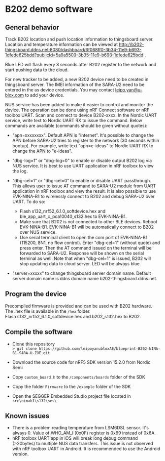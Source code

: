 # B202 demo software

## General behavior

Track B202 location and push location information to thingsboard server. Location and temperature information can be viewed at http://b202-thingsboard.ddns.net:8080/dashboard/6f068ff0-3b34-11e9-b693-1dfede625bdd?publicId=5a9a5500-3b35-11e9-b693-1dfede625bdd . 

Blue LED will flash every 3 seconds after B202 register to the network and start pushing data to the cloud. 

For new tracker to be added, a new B202 device need to be created in thingsboard server. The IMEI information of the SARA-U2 need to be entered in the as device credentials. You may contact leipo.yan@u-blox.com to add your device.

NUS service has been added to make it easier to control and monitor the device. The operation can be done using nRF Connect software or nRF toolbox UART. Scan and connect to device B202-xxxx. In the Nordic UART service, write text to Nordic UART RX to issue the command. Below commands are available (commands should be given without quotes):
* "apn=xxxxxxxx". 
Default APN is "internet". It's possible to change the APN before SARA-U2 tries to register to the network (30 seconds within bootup). For example, write text "apn=e-ideas" to Nordic UART RX to change the APN to "e-ideas". 

* "dbg-log=1" or "dbg-log=0" to enable or disable output B202 log via NUS service. It is best to use UART application in nRF toolbox to view the log.

* "dbg-cel=1" or "dbg-cel=0" to enable or disable UART passthrough. This allows user to issue AT command to SARA-U2 module from UART application in nRF toolbox and view the result. It is also possible to use EVK-NINA-B1 to wirelessly connect to B202 and debug SARA-U2 over UART. To do so:
  - Flash s132_nrf52_6.1.0_softdevice.hex and ble_app_uart_c_pca10040_s132.hex to EVK-NINA-B1. 
  - Make sure that B202 is not connected to other BLE devices. Reboot EVK-NINA-B1. EVK-NINA-B1 will be automatically connect to B202 over NUS service.
  - Use serial terminal client to open the com port of EVK-NINA-B1 (115200, 8N1, no flow control). Enter "dbg-cel=1" (without quote) and press enter. Then the AT command issued on the terminal will be forwarded to SARA-U2. Response will be shown on the serial terminal as well.
Note that when "dbg-cel=1" is issued, B202 will stop updating data to cloud server. LED will be always blue.

* "server=xxxxx" to change thingsboard server domain name. Default server domain name is ddns domain name b202-thingsboard.ddns.net.

## Program the device

Precompiled firmware is provided and can be used with B202 hardware. The .hex file is available in the ```/hex``` folder.   
Flash s132_nrf52_6.1.0_softdevice.hex and b202_s132.hex to B202.

## Compile the software

* Clone this repository   
```> git clone https://github.com/leipoyanubloxAE/blueprint-B202-NINA-B1-SARA-U-ZOE.git```

* Download the source code for nRF5 SDK version 15.2.0 from Nordic Semi

* Copy ```custom_board.h``` to the ```/components/boards``` folder of the SDK

* Copy the folder ```Firmware``` to the ```/example``` folder of the SDK

* Open the SEGGER Embedded Studio project file located in ```src\ninab1\s132\ses\```

## Known issues
* There is a problem reading temperature from LSM6DSL sensor. It's always 0. Value of WHO_AM_I (0x0F) register is 0x69 instead of 0x6A.
* nRF toolbox UART app in iOS will break long debug command (>20bytes) to multiple NUS data transfers. This issue is not observed with nRF toolbox UART in Android. It is recommended to use the Android version.

